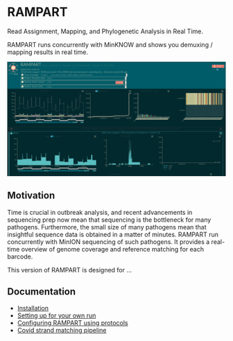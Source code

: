 # RAMPART
Read Assignment, Mapping, and Phylogenetic Analysis in Real Time.


RAMPART runs concurrently with MinKNOW and shows you demuxing / mapping results in real time.

![](docs/img/main.png)


## Motivation
Time is crucial in outbreak analysis, and recent advancements in sequencing prep now mean that sequencing is the bottleneck for many pathogens.
Furthermore, the small size of many pathogens mean that insightful sequence data is obtained in a matter of minutes.
RAMPART run concurrently with MinION sequencing of such pathogens.
It provides a real-time overview of genome coverage and reference matching for each barcode.

This version of RAMPART is designed for ... <!-- #todo -->

## Documentation

* [Installation](docs/installation.md) <!-- * [Running an example dataset & understanding the visualisations](docs/examples.md) -->
* [Setting up for your own run](docs/setting-up.md)
* [Configuring RAMPART using protocols](docs/protocols.md)
* [Covid strand matching pipeline](docs/barcode_strand_match.md)

